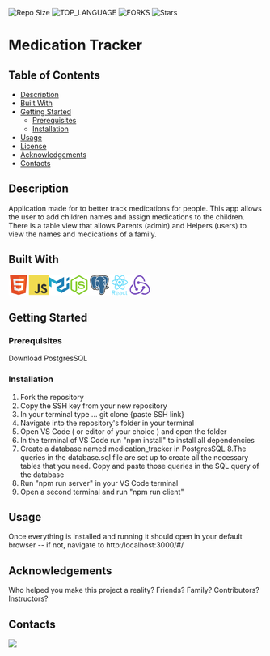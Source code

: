  ![Repo Size](https://img.shields.io/github/languages/code-size/johnnormand10/Medication-Tracker.svg?style=for-the-badge) ![TOP_LANGUAGE](https://img.shields.io/github/languages/top/johnnormand10/Medication-Tracker.svg?style=for-the-badge) ![FORKS](https://img.shields.io/github/forks/johnnormand10/Medication-Tracker.svg?style=for-the-badge&social) ![Stars](https://img.shields.io/github/stars/johnnormand10/Medication-Tracker.svg?style=for-the-badge)
    
# Medication Tracker

## Table of Contents

- [Description](#description)
- [Built With](#built-with)
- [Getting Started](#getting-started)
  - [Prerequisites](#prerequisites)
  - [Installation](#installation)
- [Usage](#usage)
- [License](#license)
- [Acknowledgements](#acknowledgements)
- [Contacts](#contacts)

## Description

Application made for to better track medications for people. This app allows the user to add children names and assign medications to the children. There is a table view that allows Parents (admin) and Helpers (users) to view the names and medications of a family.

## Built With

<a href="https://developer.mozilla.org/en-US/docs/Web/HTML"><img src="https://raw.githubusercontent.com/devicons/devicon/master/icons/html5/html5-original.svg" height="40px" width="40px" /></a><a href="https://developer.mozilla.org/en-US/docs/Web/JavaScript"><img src="https://raw.githubusercontent.com/devicons/devicon/master/icons/javascript/javascript-original.svg" height="40px" width="40px" /></a><a href="https://material-ui.com/"><img src="https://raw.githubusercontent.com/devicons/devicon/master/icons/materialui/materialui-original.svg" height="40px" width="40px" /></a><a href="https://nodejs.org/en/"><img src="https://raw.githubusercontent.com/devicons/devicon/master/icons/nodejs/nodejs-original.svg" height="40px" width="40px" /></a><a href="https://www.postgresql.org/"><img src="https://raw.githubusercontent.com/devicons/devicon/master/icons/postgresql/postgresql-original.svg" height="40px" width="40px" /></a><a href="https://reactjs.org/"><img src="https://raw.githubusercontent.com/devicons/devicon/master/icons/react/react-original-wordmark.svg" height="40px" width="40px" /></a><a href="https://redux.js.org/"><img src="https://raw.githubusercontent.com/devicons/devicon/master/icons/redux/redux-original.svg" height="40px" width="40px" /></a>

## Getting Started

### Prerequisites

Download PostgresSQL

### Installation

1. Fork the repository
2. Copy the SSH key from your new repository
3. In your terminal type ... git clone {paste SSH link}
4. Navigate into the repository's folder in your terminal
5. Open VS Code ( or editor of your choice ) and open the folder
6. In the terminal of VS Code run "npm install" to install all dependencies
7. Create a database named medication_tracker in PostgresSQL
8.The queries in the database.sql file are set up to create all the necessary tables that you need. Copy and paste those queries in the SQL query of the database
9. Run "npm run server" in your VS Code terminal
10. Open a second terminal and run "npm run client" 

## Usage

Once everything is installed and running it should open in your default browser -- if not, navigate to http:/localhost:3000/#/

## Acknowledgements

Who helped you make this project a reality? Friends? Family? Contributors? Instructors?

## Contacts

<a href="https://www.linkedin.com/in/johnathan-normand-b03052228/"><img src="https://img.shields.io/badge/LinkedIn-0077B5?style=for-the-badge&logo=linkedin&logoColor=white" /></a>